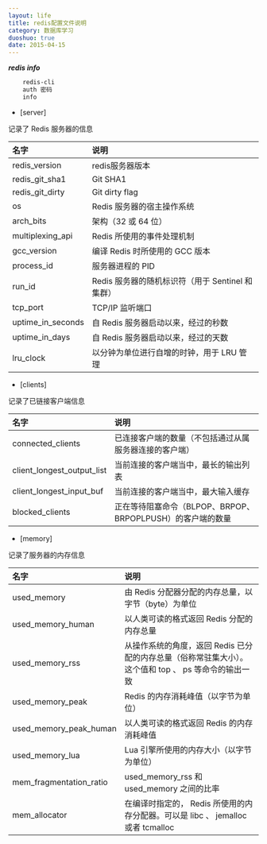 ```yaml
---
layout: life
title: redis配置文件说明
category: 数据库学习
duoshuo: true
date: 2015-04-15
---
```


***redis info***

```sh
	redis-cli
	auth 密码
	info	
```

<!-- more -->

* [server]

>
记录了 Redis 服务器的信息

|名字|说明|
|:------|:------|
|redis_version|redis服务器版本|
|redis_git_sha1| Git SHA1|
|redis_git_dirty|Git dirty flag|
|os|Redis 服务器的宿主操作系统|
|arch_bits|架构（32 或 64 位）|
|multiplexing_api|Redis 所使用的事件处理机制|
|gcc_version|编译 Redis 时所使用的 GCC 版本|
|process_id|服务器进程的 PID|
|run_id|Redis 服务器的随机标识符（用于 Sentinel 和集群）|
|tcp_port|TCP/IP 监听端口|
|uptime_in_seconds|自 Redis 服务器启动以来，经过的秒数|
|uptime_in_days|自 Redis 服务器启动以来，经过的天数|
|lru_clock|以分钟为单位进行自增的时钟，用于 LRU 管理|

* [clients]

>
记录了已链接客户端信息

|名字|说明|
|:------|:------|
|connected_clients|已连接客户端的数量（不包括通过从属服务器连接的客户端）|
|client_longest_output_list|当前连接的客户端当中，最长的输出列表|
|client_longest_input_buf|当前连接的客户端当中，最大输入缓存|
|blocked_clients|正在等待阻塞命令（BLPOP、BRPOP、BRPOPLPUSH）的客户端的数量|

* [memory]

>
记录了服务器的内存信息

|名字|说明|
|:------|:------|
|used_memory|由 Redis 分配器分配的内存总量，以字节（byte）为单位|
|used_memory_human|以人类可读的格式返回 Redis 分配的内存总量|
|used_memory_rss|从操作系统的角度，返回 Redis 已分配的内存总量（俗称常驻集大小）。这个值和 top 、 ps 等命令的输出一致|
|used_memory_peak|Redis 的内存消耗峰值（以字节为单位）|
|used_memory_peak_human|以人类可读的格式返回 Redis 的内存消耗峰值|
|used_memory_lua|Lua 引擎所使用的内存大小（以字节为单位）|
|mem_fragmentation_ratio|used_memory_rss 和 used_memory 之间的比率|
|mem_allocator|在编译时指定的， Redis 所使用的内存分配器。可以是 libc 、 jemalloc 或者 tcmalloc|


